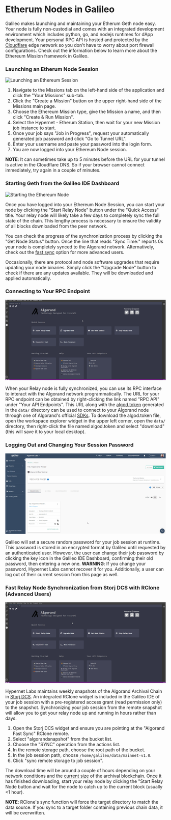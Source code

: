 # Etherum Nodes in Galileo

Galileo makes launching and maintaining your Etherum Geth node easy. Your node is fully non-custodial and comes with an integrated 
development environment which includes python, go, and nodejs runtimes for dApp development. Your personal RPC API is hosted and protected 
by the [Cloudflare](https://www.cloudflare.com/products/tunnel/) edge network so you don't have to worry about port firewall configurations.
Check out the information below to learn more about the Ethereum Mission framework in Galileo. 

### Launching an Etherum Node Session

![Launching an Ethereum Session](images/ethereum/ethereum_launch.gif)

1. Navigate to the Missions tab on the left-hand side of the application and click the "Your Missions" sub-tab. 
2. Click the "Create a Mission" button on the upper right-hand side of the Missions main page. 
3. Choose the Ethereum Mission type, give the Mission a name, and then click "Create & Run Mission". 
4. Select the Hypernet - Etherum Station, then wait for your new Mission job instance to start. 
5. Once your job says "Job in Progress", request your automatically generated job password and click "Go to Tunnel URL". 
6. Enter your username and paste your password into the login form. 
7. You are now logged into your Ethereum Node session. 

**NOTE**: It can sometimes take up to 5 minutes before the URL for your tunnel is active in the Cloudflare DNS. So if your browser cannot
 connect immediately, try again in a couple of minutes. 

### Starting Geth from the Galileo IDE Dashboard

![Starting the Ethereum Node](images/ethereum/ethereum_node_start.gif)

Once you have logged into your Ethereum Node Session, you can start your node by clicking the 
"Start Relay Node" button under the "Quick Access" title. Your relay node will likely take a few days to completely sync the full
state of the chain. This lengthy process is necessary to ensure the validity of all blocks downloaded from the peer network.

You can check the progress of the synchronization process by clicking the "Get Node Status" button. Once the line that reads "Sync Time:" 
reports 0s your node is completely synced to the Algorand network. Alternatively, check out the 
[fast sync](#fast-relay-node-synchronization-from-storj-dcs-with-rclone-advanced-users) option for more advanced users. 

Occasionally, there are protocol and node software upgrades that require updating your node binaries. Simply click the "Upgrade Node" button
to check if there are any updates available. They will be downloaded and applied automatically.

### Connecting to Your RPC Endpoint

![Connecting to the Geth Node](images/algorand/algorand_rpc.gif)

When your Relay node is fully synchronized, you can use its RPC interface to interact with the Algorand network programmatically. The URL for your
RPC endpoint can be obtained by right-clicking the link named "RPC API" under "Your API Endpoints". This URL along with the 
[algod.token](https://developer.algorand.org/docs/reference/sdks/#security-token) generated in the `data/` directory can be used to connect 
to your Algorand node through one of Algorand's official [SDKs](https://developer.algorand.org/docs/reference/sdks/). To download the algod.token 
file, open the workspace explorer widget in the upper left corner, open the `data/` directory, then right-click the file named algod.token and 
select "download" (this will save it to your local desktop).

### Logging Out and Changing Your Session Password

![Logging out of Ethereum](images/algorand/algorand_logout.gif)

Galileo will set a secure random password for your job session at runtime. This password is stored in an encrypted format by Galileo until requested
by an authenticated user. However, the user can change their job password by clicking the key icon in the Galileo IDE Dashboard, confirming their
old password, then entering a new one. **WARNING**: If you change your password, Hypernet Labs cannot recover it for you. Additionally, a user can log out of their current session from this page as well. 

### Fast Relay Node Synchronization from Storj DCS with RClone (Advanced Users)

![Ethereum Fast Sync](images/algorand/algorand_fast_sync.gif)

Hypernet Labs maintains weekly snapshots of the Algorand Archival Chain in [Storj DCS](https://storj.io/signup/?partner=hypernet). An integrated
RClone widget is included in the Galileo IDE of your job session with a pre-registered access grant (read permission only) to the snapshot.
Synchronizing your job session from the remote snapshot will allow you to get your relay node up and running in hours rather than days. 

1. Open the Storj DCS widget and ensure you are pointing at the "Algorand Fast Sync" RClone remote. 
2. Select "algorandsnapshot" from the bucket list. 
3. Choose the "SYNC" operation from the actions list.
4. In the remote storage path, choose the root path of the bucket. 
5. In the job session path, choose `/home/galileo/data/mainnet-v1.0`. 
6. Click "sync remote storage to job session".

The download time will be around a couple of hours depending on your network conditions and the [current size](https://howbigisalgorand.com/) of the archival blockchain. 
Once it has finished downloading, start your relay node by clicking the "Start Relay Node button and wait for the node to catch up to the current block (usually <1 hour).

**NOTE**: RClone's sync function will force the target directory to match the data source. If you sync to a target folder containing previous chain data, it will be overwritten. 

